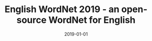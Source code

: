 ---
# Documentation: https://wowchemy.com/docs/managing-content/

title: English WordNet 2019 - an open-source WordNet for English
subtitle: ''
summary: ''
authors:
- John P. McCrae
- Alexandre Rademaker
- Francis Bond
- Ewa K. Rudnicka
- Christiane Fellbaum
tags: []
categories: []
date: '2019-01-01'
lastmod: 2022-10-07T05:08:00Z
featured: false
draft: false

# Featured image
# To use, add an image named `featured.jpg/png` to your page's folder.
# Focal points: Smart, Center, TopLeft, Top, TopRight, Left, Right, BottomLeft, Bottom, BottomRight.
image:
  caption: ''
  focal_point: ''
  preview_only: false

# Projects (optional).
#   Associate this post with one or more of your projects.
#   Simply enter your project's folder or file name without extension.
#   E.g. `projects = ["internal-project"]` references `content/project/deep-learning/index.md`.
#   Otherwise, set `projects = []`.
projects: []
publishDate: '2022-10-07T05:07:59.571766Z'
publication_types:
- '1'
abstract: ''
publication: '*Proceedings of the Tenth Global Wordnet Conference : July 23-27, 2019,
  Wrocław (Poland)*'
links:
- name: URL
  url: https://clarin-pl.eu/dspace/handle/11321/718
---